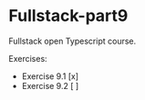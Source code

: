 # Fullstack-part9
Fullstack open Typescript course.

Exercises: 
- Exercise 9.1 [x]
- Exercise 9.2 [ ]